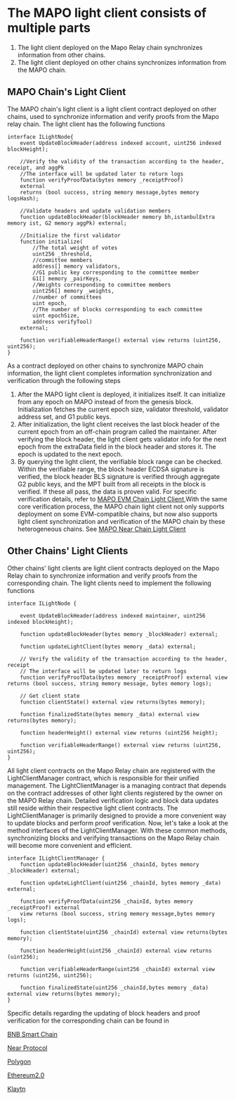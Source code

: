 # The MAPO light client consists of multiple parts

1. The light client deployed on the Mapo Relay chain synchronizes information from other chains.
2. The light client deployed on other chains synchronizes information from the MAPO chain.



## MAPO Chain's Light Client

The MAPO chain's light client is a light client contract deployed on other chains, used to synchronize information and verify proofs from the Mapo relay chain. The light client has the following functions

```
interface ILightNode{
    event UpdateBlockHeader(address indexed account, uint256 indexed blockHeight);

    //Verify the validity of the transaction according to the header, receipt, and aggPk
    //The interface will be updated later to return logs
    function verifyProofData(bytes memory _receiptProof)
    external
    returns (bool success, string memory message,bytes memory logsHash);

    //Validate headers and update validation members
    function updateBlockHeader(blockHeader memory bh,istanbulExtra memory ist, G2 memory aggPk) external;

    //Initialize the first validator
    function initialize(
        //The total weight of votes
        uint256 _threshold,
        //committee members
        address[] memory validators,
        //G1 public key corresponding to the committee member
        G1[] memory _pairKeys,
        //Weights corresponding to committee members
        uint256[] memory _weights,
        //number of committees
        uint epoch,
        //The number of blocks corresponding to each committee
        uint epochSize,
        address verifyTool)
    external;

    function verifiableHeaderRange() external view returns (uint256, uint256);
}
```

As a contract deployed on other chains to synchronize MAPO chain information, the light client completes information synchronization and verification through the following steps

1. After the MAPO light client is deployed, it initializes itself. It can initialize from any epoch on MAPO instead of from the genesis block. Initialization fetches the current epoch size, validator threshold, validator address set, and G1 public keys.
2. After initialization, the light client receives the last block header of the current epoch from an off-chain program called the maintainer. After verifying the block header, the light client gets validator info for the next epoch from the extraData field in the block header and stores it. The epoch is updated to the next epoch.
3. By querying the light client, the verifiable block range can be checked. Within the verifiable range, the block header ECDSA signature is verified, the block header BLS signature is verified through aggregate G2 public keys, and the MPT built from all receipts in the block is verified. If these all pass, the data is proven valid.
For specific verification details, refer to [MAPO EVM Chain Light Client](https://docs.mapprotocol.io/develop/light-client/mapo-light-client/evm),With the same core verification process, the MAPO chain light client not only supports deployment on some EVM-compatible chains, but now also supports light client synchronization and verification of the MAPO chain by these heterogeneous chains. See [MAPO Near Chain Light Client](https://docs.mapprotocol.io/develop/light-client/mapo-light-client/near)

## Other Chains' Light Clients

Other chains' light clients are light client contracts deployed on the Mapo Relay chain to synchronize information and verify proofs from the corresponding chain. The light clients need to implement the following functions
```
interface ILightNode {

    event UpdateBlockHeader(address indexed maintainer, uint256 indexed blockHeight);

    function updateBlockHeader(bytes memory _blockHeader) external;

    function updateLightClient(bytes memory _data) external;

    // Verify the validity of the transaction according to the header, receipt
    // The interface will be updated later to return logs
    function verifyProofData(bytes memory _receiptProof) external view returns (bool success, string memory message, bytes memory logs);

    // Get client state
    function clientState() external view returns(bytes memory);

    function finalizedState(bytes memory _data) external view returns(bytes memory);

    function headerHeight() external view returns (uint256 height);

    function verifiableHeaderRange() external view returns (uint256, uint256);
}
```

All light client contracts on the Mapo Relay chain are registered with the LightClientManager contract, which is responsible for their unified management. The LightClientManager is a managing contract that depends on the contract addresses of other light clients registered by the owner on the MAPO Relay chain. Detailed verification logic and block data updates still reside within their respective light client contracts. The LightClientManager is primarily designed to provide a more convenient way to update blocks and perform proof verification. Now, let's take a look at the method interfaces of the LightClientManager. With these common methods, synchronizing blocks and verifying transactions on the Mapo Relay chain will become more convenient and efficient.
```
interface ILightClientManager {
    function updateBlockHeader(uint256 _chainId, bytes memory _blockHeader) external;

    function updateLightClient(uint256 _chainId, bytes memory _data) external;

    function verifyProofData(uint256 _chainId, bytes memory _receiptProof) external
    view returns (bool success, string memory message,bytes memory logs);

    function clientState(uint256 _chainId) external view returns(bytes memory);

    function headerHeight(uint256 _chainId) external view returns (uint256);

    function verifiableHeaderRange(uint256 _chainId) external view returns (uint256, uint256);

    function finalizedState(uint256 _chainId,bytes memory _data) external view returns(bytes memory);
}

```

Specific details regarding the updating of block headers and proof verification for the corresponding chain can be found in

[BNB Smart Chain](https://docs.mapprotocol.io/develop/light-client/light-clients/bsc)

[Near Protocol](https://docs.mapprotocol.io/develop/light-client/light-clients/near)

[Polygon](https://docs.mapprotocol.io/develop/light-client/light-clients/matic)

[Ethereum2.0](https://docs.mapprotocol.io/develop/light-client/light-clients/eth2)

[Klaytn](https://docs.mapprotocol.io/develop/light-client/light-clients/klaytn)


